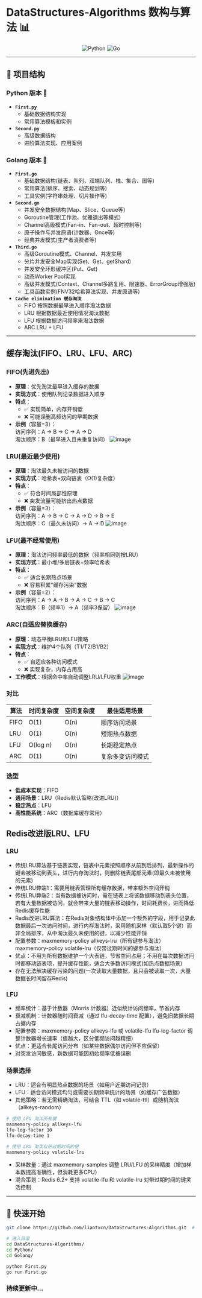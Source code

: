 # DataStructures-Algorithms 数构与算法 📊  

<div align="center">  

![Python](https://img.shields.io/badge/Python-3776AB?style=for-the-badge&logo=python&logoColor=white)
![Go](https://img.shields.io/badge/Go-00ADD8?style=for-the-badge&logo=go&logoColor=white)  

</div>  

---

## 📂 项目结构  

### **Python 版本** 🐍  
- **`First.py`**  
  - 基础数据结构实现  
  - 常用算法模板和实例  
- **`Second.py`**  
  - 高级数据结构  
  - 进阶算法实现、应用案例

### **Golang 版本** 🦫  
- **`First.go`**  
  - 基础数据结构(链表、队列、双端队列、栈、集合、图等)
  - 常用算法(排序、搜索、动态规划等)
  - 工具实例(字符串处理、切片操作等)
- **`Second.go`**  
  - 并发安全数据结构(Map、Slice、Queue等)
  - Goroutine管理(工作池、优雅退出等模式)
  - Channel高级模式(Fan-in、Fan-out、超时控制等)
  - 原子操作与并发原语(计数器、Once等)
  - 经典并发模式(生产者消费者等)
- **`Third.go`**  
  - 高级Goroutine模式、Channel、并发实用
  - 分片并发安全Map实现(Set、Get、getShard)
  - 并发安全环形缓冲区(Put、Get)
  - 动态Worker Pool实现
  - 高级并发模式(Context、Channel多路复用、限速器、ErrorGroup增强版)
  - 工具函数实例(FNV32哈希算法实现、并发原语等)
- **`Cache elimination 缓存淘汰`**
  - FIFO   按照数据最早进入顺序淘汰数据
  - LRU    根据数据最近使用情况淘汰数据
  - LFU    根据数据访问频率来淘汰数据
  - ARC    LRU + LFU

---

## 缓存淘汰(FIFO、LRU、LFU、ARC)
### FIFO(先进先出)
- **原理**：优先淘汰最早进入缓存的数据
- **实现方式**：使用队列记录数据进入顺序
- **特点**：
  - ✅ 实现简单，内存开销低  
  - ❌ 可能误删高频访问的早期数据
- **示例**（容量=3）：  
  访问序列：A → B → C → A → D  
  淘汰顺序：B（最早进入且未重复访问）
![image](https://github.com/user-attachments/assets/fe7b6a29-a622-4471-8267-7d2afb419c8f)

### LRU(最近最少使用)
- **原理**：淘汰最久未被访问的数据
- **实现方式**：哈希表+双向链表（O(1)复杂度）
- **特点**：
  - ✅ 符合时间局部性原理  
  - ❌ 突发流量可能挤出热点数据
- **示例**（容量=3）：  
  访问序列：A → B → C → A → D → B → E  
  淘汰顺序：C（最久未访问）→ A → D
![image](https://github.com/user-attachments/assets/6a1fc97e-e35e-4b10-bad7-646642013ca9)

### LFU(最不经常使用)
- **原理**：淘汰访问频率最低的数据（频率相同则按LRU）
- **实现方式**：最小堆/多层链表+频率哈希表
- **特点**：
  - ✅ 适合长期热点场景  
  - ❌ 容易积累"缓存污染"数据
- **示例**（容量=2）：  
  访问序列：A → A → B → A → C → B → C  
  淘汰顺序：B（频率1）→ A（频率3保留）
![image](https://github.com/user-attachments/assets/fa84f11a-35bb-4379-ada2-f6c06922946b)

### ARC(自适应替换缓存)
- **原理**：动态平衡LRU和LFU策略
- **实现方式**：维护4个队列（T1/T2/B1/B2）
- **特点**：
  - ✅ 自适应各种访问模式  
  - ❌ 实现复杂，内存占用高
- **工作模式**：根据命中率自动调整LRU/LFU权重
![image](https://github.com/user-attachments/assets/ebe32488-0c6b-4886-8770-fa54ea3ac42e)

### 对比
| 算法     | 时间复杂度 | 空间复杂度 | 最佳适用场景         |
|----------|------------|------------|----------------------|
| FIFO     | O(1)       | O(n)       | 顺序访问场景         |
| LRU      | O(1)       | O(n)       | 短期热点数据         |
| LFU      | O(log n)   | O(n)       | 长期稳定热点         |
| ARC      | O(1)       | O(n)       | 复杂多变访问模式     |

### 选型
- **低成本实现**：FIFO
- **通用场景**：LRU（Redis默认策略(改进LRU)）
- **稳定热点**：LFU
- **高性能系统**：ARC（数据库缓存常用）
## Redis改进版LRU、LFU
### LRU
- 传统LRU算法基于链表实现，链表中元素按照顺序从前到后排列，最新操作的键会被移动到表头，进行内存淘汰时，则删除链表尾部元素(即最久未被使用的元素)
- 传统LRU弊端1：需要用链表管理所有缓存数据，带来额外空间开销
- 传统LRU弊端2：当有数据被访问时，需在链表上将该数据移动到表头位置，若有大量数据被访问，就会带来大量的链表移动操作，时间耗费长，进而降低Redis缓存性能
- Redis改进LRU算法：在Redis对象结构体中添加一个额外的字段，用于记录此数据最后一次访问时间，进行内存淘汰时，采用随机采样（默认取5个键）而非全局排序，从中淘汰最久未使用的键，以减少性能开销
- 配置参数：maxmemory-policy allkeys-lru（所有键参与淘汰）
           maxmemory-policy volatile-lru（仅带过期时间的键参与淘汰）
- 优点：不用为所有数据维护一个大表链，节省空间占用；不用在每次数据访问时都移动链表项，提升缓存性能，适合大多数访问模式(如热点数据场景)
- 存在无法解决缓存污染的问题(一次读取大量数据，且只会被读取一次，大量数据长时间留存Redis)
### LFU
- 频率统计：基于计数器（Morris 计数器）近似统计访问频率，节省内存
- 衰减机制：计数器随时间衰减（通过 lfu-decay-time 配置），避免旧数据长期占据内存
- 配置参数：maxmemory-policy allkeys-lfu 或 volatile-lfu
           lfu-log-factor 调整计数器增长速率（值越大，区分低频访问越精细）
- 优点：更适合长尾访问分布（如某些数据偶尔访问但不应保留）
- 对突发访问敏感，新数据可能因初始频率低被误删
### 场景选择
- LRU：适合有明显热点数据的场景（如用户近期访问记录）
- LFU：适合访问模式均匀或需要长期频率统计的场景（如缓存广告数据）
- 其他策略：若无需精确淘汰，可结合 TTL（如 volatile-ttl）或随机淘汰（allkeys-random）
```bash
# 使用 LFU 淘汰所有键
maxmemory-policy allkeys-lfu
lfu-log-factor 10
lfu-decay-time 1

# 使用 LRU 淘汰仅带过期时间的键
maxmemory-policy volatile-lru
```
- 采样数量：通过 maxmemory-samples 调整 LRU/LFU 的采样精度（增加样本数提高准确性，但消耗更多CPU）
- 混合策划：Redis 6.2+ 支持 volatile-lfu 和 volatile-lru 对带过期时间的键灵活控制

---

## 🚀 快速开始  
```bash
git clone https://github.com/liaotxcn/DataStructures-Algorithms.git  # 克隆仓库
```
```bash
# 进入目录
cd DataStructures-Algorithms/
cd Python/ 
cd Golang/
```
```bash
python First.py  
go run First.go
```

### 持续更新中...
